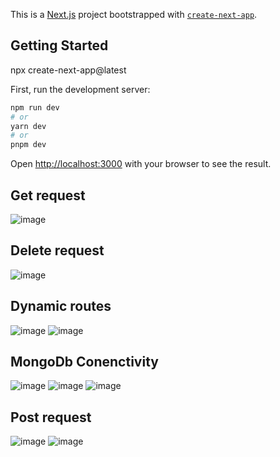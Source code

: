 This is a [Next.js](https://nextjs.org/) project bootstrapped with [`create-next-app`](https://github.com/vercel/next.js/tree/canary/packages/create-next-app).

## Getting Started
npx create-next-app@latest

First, run the development server:

```bash
npm run dev
# or
yarn dev
# or
pnpm dev
```

Open [http://localhost:3000](http://localhost:3000) with your browser to see the result.

## Get request
![image](https://github.com/suraj480/next-first-project/assets/72219318/f804f851-e781-4663-b10e-f5a7ba352457)

## Delete request
![image](https://github.com/suraj480/next-first-project/assets/72219318/64b56b39-ec11-48d7-9a1f-591fc3451e81)

## Dynamic routes 
![image](https://github.com/suraj480/next-first-project/assets/72219318/6cb52bb3-5b7f-41e5-bf51-ad43ab6d7a36)
![image](https://github.com/suraj480/next-first-project/assets/72219318/b2ecdd80-8e34-44cd-a6a7-d64d697aa62f)

## MongoDb Conenctivity
![image](https://github.com/suraj480/next-first-project/assets/72219318/2e4977dc-540b-47d9-8146-62d851e3e218)
![image](https://github.com/suraj480/next-first-project/assets/72219318/80465447-40e6-4e4a-8f1f-68b18c014ff2)
![image](https://github.com/suraj480/next-first-project/assets/72219318/b0731335-57f7-4106-968e-a8663e086859)


## Post request 
![image](https://github.com/suraj480/next-first-project/assets/72219318/15403ee6-d068-4d7f-835e-2457d85cc686)
![image](https://github.com/suraj480/next-first-project/assets/72219318/880196a6-d8c2-45ec-9d7f-aa03e5c98225)



